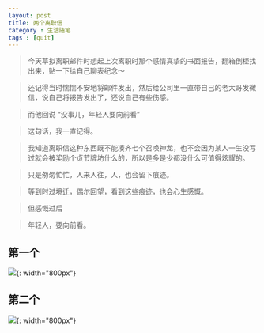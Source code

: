 ```yaml
---
layout: post
title: 两个离职信
category : 生活随笔
tags : [quit]
---
```


>今天草拟离职邮件时想起上次离职时那个感情真挚的书面报告，翻箱倒柜找出来，贴一下给自己聊表纪念～

>还记得当时惴惴不安地将邮件发出，然后给公司里一直带自己的老大哥发微信，说自己将报告发出了，还说自己有些伤感。

>而他回说 “没事儿，年轻人要向前看”

>这句话，我一直记得。

>我知道离职信这种东西既不能凑齐七个召唤神龙，也不会因为某人一生没写过就会被奖励个贞节牌坊什么的，所以是多是少都没什么可值得炫耀的。

>只是匆匆忙忙，人来人往，人，也会留下痕迹。

>等到时过境迁，偶尔回望，看到这些痕迹，也会心生感慨。

>但感慨过后

>年轻人，要向前看。


## 第一个


![](   https://themeiwu.com/img/life/life20190305.PNG){: width="800px"}

## 第二个


![](   https://themeiwu.com/img/life/life2019030501.PNG){: width="800px"}
